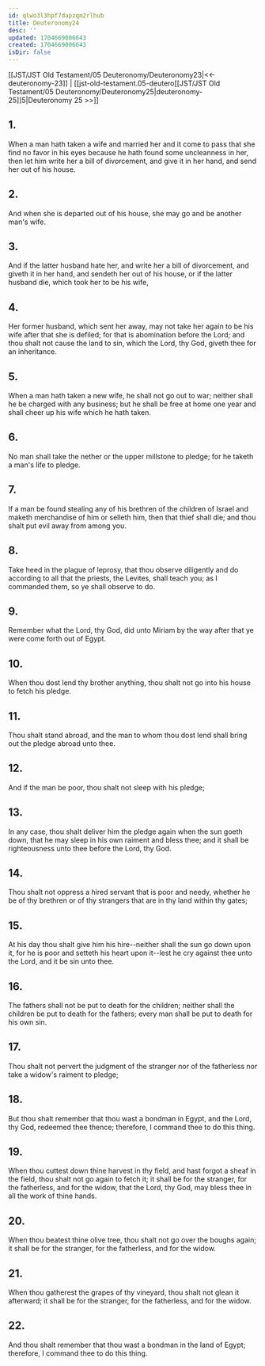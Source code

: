 ```yaml
---
id: qlwo3l3hpf7dapzqm2rlhub
title: Deuteronomy24
desc: ''
updated: 1704669006643
created: 1704669006643
isDir: false
---
```

[[JST/JST Old Testament/05 Deuteronomy/Deuteronomy23|<<-deuteronomy-23]] | [[jst-old-testament.05-deutero[[JST/JST Old Testament/05 Deuteronomy/Deuteronomy25|deuteronomy-25]]5|Deuteronomy 25 >>]]
## 1.
When a man hath taken a wife and married her and it come to pass that she find no favor in his eyes because he hath found some uncleanness in her, then let him write her a bill of divorcement, and give it in her hand, and send her out of his house.
## 2.
And when she is departed out of his house, she may go and be another man\'s wife.
## 3.
And if the latter husband hate her, and write her a bill of divorcement, and giveth it in her hand, and sendeth her out of his house, or if the latter husband die, which took her to be his wife,
## 4.
Her former husband, which sent her away, may not take her again to be his wife after that she is defiled; for that is abomination before the Lord; and thou shalt not cause the land to sin, which the Lord, thy God, giveth thee for an inheritance.
## 5.
When a man hath taken a new wife, he shall not go out to war; neither shall he be charged with any business; but he shall be free at home one year and shall cheer up his wife which he hath taken.
## 6.
No man shall take the nether or the upper millstone to pledge; for he taketh a man\'s life to pledge.
## 7.
If a man be found stealing any of his brethren of the children of Israel and maketh merchandise of him or selleth him, then that thief shall die; and thou shalt put evil away from among you.
## 8.
Take heed in the plague of leprosy, that thou observe diligently and do according to all that the priests, the Levites, shall teach you; as I commanded them, so ye shall observe to do.
## 9.
Remember what the Lord, thy God, did unto Miriam by the way after that ye were come forth out of Egypt.
## 10.
When thou dost lend thy brother anything, thou shalt not go into his house to fetch his pledge.
## 11.
Thou shalt stand abroad, and the man to whom thou dost lend shall bring out the pledge abroad unto thee.
## 12.
And if the man be poor, thou shalt not sleep with his pledge;
## 13.
In any case, thou shalt deliver him the pledge again when the sun goeth down, that he may sleep in his own raiment and bless thee; and it shall be righteousness unto thee before the Lord, thy God.
## 14.
Thou shalt not oppress a hired servant that is poor and needy, whether he be of thy brethren or of thy strangers that are in thy land within thy gates;
## 15.
At his day thou shalt give him his hire\--neither shall the sun go down upon it, for he is poor and setteth his heart upon it\--lest he cry against thee unto the Lord, and it be sin unto thee.
## 16.
The fathers shall not be put to death for the children; neither shall the children be put to death for the fathers; every man shall be put to death for his own sin.
## 17.
Thou shalt not pervert the judgment of the stranger nor of the fatherless nor take a widow\'s raiment to pledge;
## 18.
But thou shalt remember that thou wast a bondman in Egypt, and the Lord, thy God, redeemed thee thence; therefore, I command thee to do this thing.
## 19.
When thou cuttest down thine harvest in thy field, and hast forgot a sheaf in the field, thou shalt not go again to fetch it; it shall be for the stranger, for the fatherless, and for the widow, that the Lord, thy God, may bless thee in all the work of thine hands.
## 20.
When thou beatest thine olive tree, thou shalt not go over the boughs again; it shall be for the stranger, for the fatherless, and for the widow.
## 21.
When thou gatherest the grapes of thy vineyard, thou shalt not glean it afterward; it shall be for the stranger, for the fatherless, and for the widow.
## 22.
And thou shalt remember that thou wast a bondman in the land of Egypt; therefore, I command thee to do this thing.

